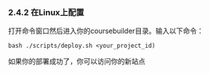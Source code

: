 ### 2.4.2 在Linux上配置

打开命令窗口然后进入你的coursebuilder目录。输入以下命令：

    bash ./scripts/deploy.sh <your_project_id)

如果你的部署成功了，你可以访问你的新站点
